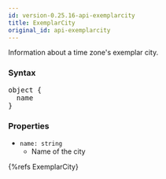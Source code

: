 ```yaml
---
id: version-0.25.16-api-exemplarcity
title: ExemplarCity
original_id: api-exemplarcity
---
```


Information about a time zone's exemplar city.

### Syntax

<pre class="syntax">
object {
  name
}
</pre>

### Properties

 - <code class="def">name: <span>string</span></code>
   - Name of the city

{%refs ExemplarCity}
